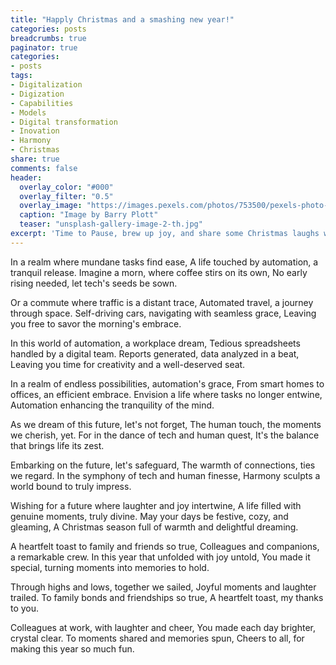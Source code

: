 ```yaml
---
title: "Happly Christmas and a smashing new year!"
categories: posts
breadcrumbs: true
paginator: true
categories: 
- posts
tags:
- Digitalization
- Digization
- Capabilities
- Models
- Digital transformation
- Inovation
- Harmony
- Christmas
share: true
comments: false
header:
  overlay_color: "#000"
  overlay_filter: "0.5"
  overlay_image: "https://images.pexels.com/photos/753500/pexels-photo-753500.jpeg?auto=compress&cs=tinysrgb&w=600"
  caption: "Image by Barry Plott"
  teaser: "unsplash-gallery-image-2-th.jpg"
excerpt: 'Time to Pause, brew up joy, and share some Christmas laughs with your favorite people!'
---
```


In a realm where mundane tasks find ease,
A life touched by automation, a tranquil release.
Imagine a morn, where coffee stirs on its own,
No early rising needed, let tech's seeds be sown.

Or a commute where traffic is a distant trace,
Automated travel, a journey through space.
Self-driving cars, navigating with seamless grace,
Leaving you free to savor the morning's embrace.

In this world of automation, a workplace dream,
Tedious spreadsheets handled by a digital team.
Reports generated, data analyzed in a beat,
Leaving you time for creativity and a well-deserved seat.

In a realm of endless possibilities, automation's grace,
From smart homes to offices, an efficient embrace.
Envision a life where tasks no longer entwine,
Automation enhancing the tranquility of the mind.

As we dream of this future, let's not forget,
The human touch, the moments we cherish, yet.
For in the dance of tech and human quest,
It's the balance that brings life its zest.

Embarking on the future, let's safeguard,
The warmth of connections, ties we regard.
In the symphony of tech and human finesse,
Harmony sculpts a world bound to truly impress.

Wishing for a future where laughter and joy intertwine,
A life filled with genuine moments, truly divine.
May your days be festive, cozy, and gleaming,
A Christmas season full of warmth and delightful dreaming.

A heartfelt toast to family and friends so true,
Colleagues and companions, a remarkable crew.
In this year that unfolded with joy untold,
You made it special, turning moments into memories to hold.

Through highs and lows, together we sailed,
Joyful moments and laughter trailed.
To family bonds and friendships so true,
A heartfelt toast, my thanks to you.

Colleagues at work, with laughter and cheer,
You made each day brighter, crystal clear.
To moments shared and memories spun,
Cheers to all, for making this year so much fun.
